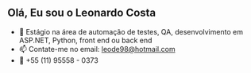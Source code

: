 ## Olá, Eu sou o Leonardo Costa

- 💬 Estágio na área de automação de testes, QA, desenvolvimento em ASP.NET, Python, front end ou back end 
- 📫 Contate-me no email: leode98@hotmail.com 
- 📱 +55 (11) 95558 - 0373
